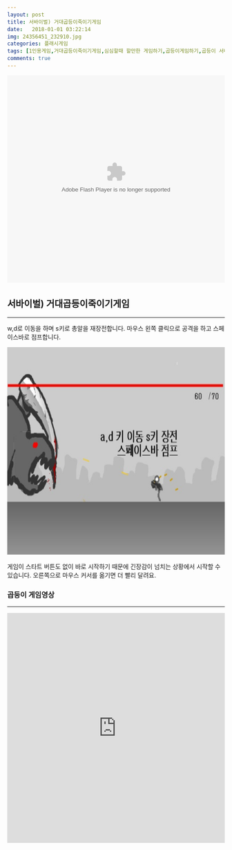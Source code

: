 ```yaml
---
layout: post
title: 서바이벌) 거대곱등이죽이기게임
date:   2018-01-01 03:22:14
img: 24356451_232910.jpg
categories: 플래시게임
tags: [1인용게임,거대곱등이죽이기게임,심심할때 할만한 게임하기,곱등이게임하기,곱등이 서바이벌]
comments: true
---
```


<embed src="http://cfile25.uf.tistory.com/media/215247435435331207A3AF" type="application/x-shockwave-flash" width="100%" height="480">
<h2>서바이벌) 거대곱등이죽이기게임</h2>

<hr />

w,d로 이동을 하며 s키로 총알을 재장전합니다. 마우스 왼쪽 클릭으로 공격을 하고 스페이스바로 점프합니다. 

<img class="alignnone size-full wp-image-67" src="/images/24356451_232910.jpg" alt="서바이벌, 거대곱등이죽이기게임" width="100%" height="480" />

게임이 스타트 버튼도 없이 바로 시작하기 때문에 긴장감이 넘치는 상황에서 시작할 수 있습니다. 오른쪽으로 마우스 커서를 옮기면 더 빨리 달려요.

<h3>곱등이 게임영상</h3>

<hr />

<iframe width="100%" height="532" src="https://www.youtube.com/embed/Cn-vAhvs48k" frameborder="0" allow="accelerometer; autoplay; encrypted-media; gyroscope; picture-in-picture" allowfullscreen></iframe>